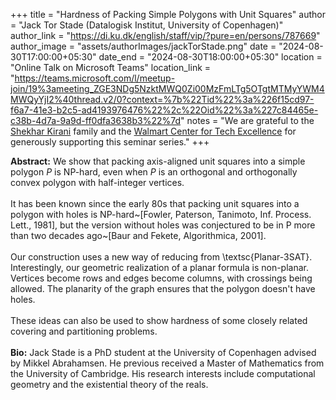 +++
title = "Hardness of Packing Simple Polygons with Unit Squares"
author = "Jack Tor Stade (Datalogisk Institut, University of Copenhagen)"
author_link = "https://di.ku.dk/english/staff/vip/?pure=en/persons/787669"
author_image = "assets/authorImages/jackTorStade.png"
date = "2024-08-30T17:00:00+05:30"
date_end = "2024-08-30T18:00:00+05:30"
location = "Online Talk on Microsoft Teams"
location_link = "https://teams.microsoft.com/l/meetup-join/19%3ameeting_ZGE3NDg5NzktMWQ0Zi00MzFmLTg5OTgtMTMyYWM4MWQyYjI2%40thread.v2/0?context=%7b%22Tid%22%3a%226f15cd97-f6a7-41e3-b2c5-ad4193976476%22%2c%22Oid%22%3a%227c84465e-c38b-4d7a-9a9d-ff0dfa3638b3%22%7d"
notes = "We are grateful to the <a href = "https://www.accel.com/people/shekhar-kirani" target= "_blank">Shekhar Kirani</a> family and the <a href = "https://www.csa.iisc.ac.in/cfe-walmart/" target= "_blank">Walmart Center for Tech Excellence</a> for generously supporting this seminar series."
+++

<b>Abstract:</b>
We show that packing axis-aligned unit squares into a simple polygon $P$ is NP-hard, even when $P$ is an orthogonal 
and orthogonally convex polygon with half-integer vertices.
<br><br>
It has been known since the early 80s that packing unit squares into a polygon with holes is NP-hard~[Fowler, Paterson, 
Tanimoto, Inf. Process. Lett., 1981], but the version without holes was conjectured to be in P more than two decades 
ago~[Baur and Fekete, Algorithmica, 2001].
<br><br>
Our construction uses a new way of reducing from \textsc{Planar-3SAT}. Interestingly, our geometric realization of a 
planar formula is non-planar. Vertices become rows and edges become columns, with crossings being allowed. The 
planarity of the graph ensures that the polygon doesn't have holes.
<br><br>
These ideas can also be used to show hardness of some closely related covering and partitioning problems.
<br><br>
<b>Bio:</b>
Jack Stade is a PhD student at the University of Copenhagen advised by Mikkel Abrahamsen. He previous received a Master 
of Mathematics from the University of Cambridge. His research interests include computational geometry and the 
existential theory of the reals.

